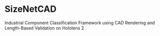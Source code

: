 # SizeNetCAD
Industrial Component Classification Framework using CAD Rendering and Length-Based Validation on Hololens 2
